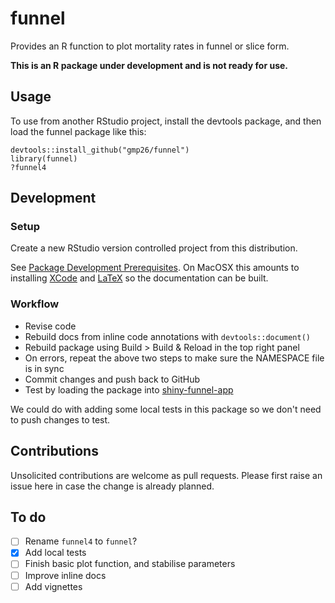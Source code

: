 # funnel
Provides an R function to plot mortality rates in funnel or slice form.

**This is an R package under development and is not ready for use.**


## Usage

To use from another RStudio project, install the devtools package,
and then load the funnel package like this:

```
devtools::install_github("gmp26/funnel")
library(funnel)
?funnel4
```

## Development

### Setup
Create a new RStudio version controlled project from this distribution.

See [Package Development Prerequisites](https://support.rstudio.com/hc/en-us/articles/200486498-Package-Development-Prerequisites). On MacOSX this amounts to installing [XCode](http://itunes.apple.com/us/app/xcode/id497799835?mt=12) and [LaTeX](http://www.tug.org/mactex/downloading.html) so the documentation can be built.

### Workflow
* Revise code
* Rebuild docs from inline code annotations with `devtools::document()`
* Rebuild package using Build > Build & Reload in the top right panel
* On errors, repeat the above two steps to make sure the NAMESPACE file
  is in sync
* Commit changes and push back to GitHub
* Test by loading the package into [shiny-funnel-app](https://github.com/gmp26/shiny-funnel-app)

We could do with adding some local tests in this package so we don't need
to push changes to test.

## Contributions

Unsolicited contributions are welcome as pull requests. Please first raise an
issue here in case the change is already planned.

## To do
* [ ] Rename `funnel4` to `funnel`?
* [x] Add local tests
* [ ] Finish basic plot function, and stabilise parameters
* [ ] Improve inline docs
* [ ] Add vignettes

